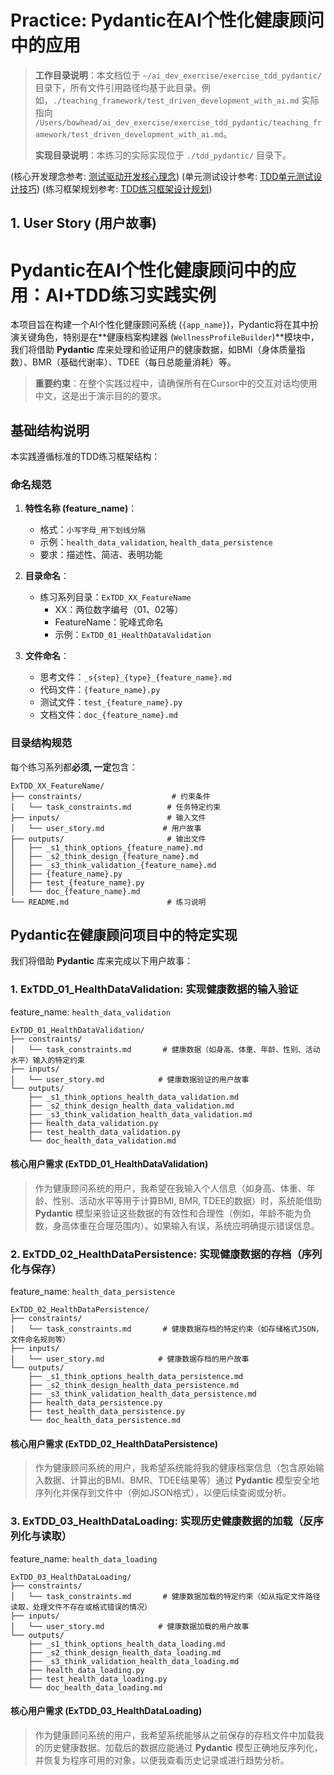 # Practice: Pydantic在AI个性化健康顾问中的应用

> **工作目录说明**：本文档位于 `~/ai_dev_exercise/exercise_tdd_pydantic/` 目录下，所有文件引用路径均基于此目录。例如，`./teaching_framework/test_driven_development_with_ai.md` 实际指向 `/Users/bowhead/ai_dev_exercise/exercise_tdd_pydantic/teaching_framework/test_driven_development_with_ai.md`。
>
> **实现目录说明**：本练习的实际实现位于 `./tdd_pydantic/` 目录下。

(核心开发理念参考: [测试驱动开发核心理念](./teaching_framework/test_driven_development_with_ai.md))
(单元测试设计参考: [TDD单元测试设计技巧](./teaching_framework/tdd_unit_test_design_techniques.md))
(练习框架规划参考: [TDD练习框架设计规划](./teaching_framework/planning_tdd_exercise.md))

## 1. User Story (用户故事)

# Pydantic在AI个性化健康顾问中的应用：AI+TDD练习实践实例

本项目旨在构建一个AI个性化健康顾问系统 (`{app_name}`)，Pydantic将在其中扮演关键角色，特别是在**健康档案构建器 (`WellnessProfileBuilder`)**模块中，我们将借助 **Pydantic** 库来处理和验证用户的健康数据，如BMI（身体质量指数）、BMR（基础代谢率）、TDEE（每日总能量消耗）等。

> **重要约束**：在整个实践过程中，请确保所有在Cursor中的交互对话均使用中文，这是出于演示目的的要求。

## 基础结构说明

本实践遵循标准的TDD练习框架结构：

### 命名规范

1.  **特性名称 (feature_name)**：
    *   格式：`小写字母_用下划线分隔`
    *   示例：`health_data_validation`, `health_data_persistence`
    *   要求：描述性、简洁、表明功能

2.  **目录命名**：
    *   练习系列目录：`ExTDD_XX_FeatureName`
        *   XX：两位数字编号（01、02等）
        *   FeatureName：驼峰式命名
        *   示例：`ExTDD_01_HealthDataValidation`

3.  **文件命名**：
    *   思考文件：`_s{step}_{type}_{feature_name}.md`
    *   代码文件：`{feature_name}.py`
    *   测试文件：`test_{feature_name}.py`
    *   文档文件：`doc_{feature_name}.md`

### 目录结构规范

每个练习系列都**必须, 一定**包含：

```
ExTDD_XX_FeatureName/
├── constraints/                    # 约束条件
│   └── task_constraints.md        # 任务特定约束
├── inputs/                        # 输入文件
│   └── user_story.md             # 用户故事
├── outputs/                       # 输出文件
│   ├── _s1_think_options_{feature_name}.md
│   ├── _s2_think_design_{feature_name}.md
│   ├── _s3_think_validation_{feature_name}.md
│   ├── {feature_name}.py
│   ├── test_{feature_name}.py
│   └── doc_{feature_name}.md
└── README.md                      # 练习说明
```

## Pydantic在健康顾问项目中的特定实现

我们将借助 **Pydantic** 库来完成以下用户故事：

### 1. ExTDD_01_HealthDataValidation: 实现健康数据的输入验证

feature_name: `health_data_validation`

```
ExTDD_01_HealthDataValidation/
├── constraints/
│   └── task_constraints.md       # 健康数据（如身高、体重、年龄、性别、活动水平）输入的特定约束
├── inputs/
│   └── user_story.md            # 健康数据验证的用户故事
└── outputs/
    ├── _s1_think_options_health_data_validation.md
    ├── _s2_think_design_health_data_validation.md
    ├── _s3_think_validation_health_data_validation.md
    ├── health_data_validation.py
    ├── test_health_data_validation.py
    └── doc_health_data_validation.md
```

#### 核心用户需求 (ExTDD_01_HealthDataValidation)
> 作为健康顾问系统的用户，我希望在我输入个人信息（如身高、体重、年龄、性别、活动水平等用于计算BMI, BMR, TDEE的数据）时，系统能借助 **Pydantic** 模型来验证这些数据的有效性和合理性（例如，年龄不能为负数，身高体重在合理范围内）。如果输入有误，系统应明确提示错误信息。

### 2. ExTDD_02_HealthDataPersistence: 实现健康数据的存档（序列化与保存）

feature_name: `health_data_persistence`

```
ExTDD_02_HealthDataPersistence/
├── constraints/
│   └── task_constraints.md       # 健康数据存档的特定约束（如存储格式JSON，文件命名规则等）
├── inputs/
│   └── user_story.md            # 健康数据存档的用户故事
└── outputs/
    ├── _s1_think_options_health_data_persistence.md
    ├── _s2_think_design_health_data_persistence.md
    ├── _s3_think_validation_health_data_persistence.md
    ├── health_data_persistence.py
    ├── test_health_data_persistence.py
    └── doc_health_data_persistence.md
```

#### 核心用户需求 (ExTDD_02_HealthDataPersistence)
> 作为健康顾问系统的用户，我希望系统能将我的健康档案信息（包含原始输入数据、计算出的BMI、BMR、TDEE结果等）通过 **Pydantic** 模型安全地序列化并保存到文件中（例如JSON格式），以便后续查阅或分析。

### 3. ExTDD_03_HealthDataLoading: 实现历史健康数据的加载（反序列化与读取）

feature_name: `health_data_loading`

```
ExTDD_03_HealthDataLoading/
├── constraints/
│   └── task_constraints.md       # 健康数据加载的特定约束（如从指定文件路径读取，处理文件不存在或格式错误的情况）
├── inputs/
│   └── user_story.md            # 健康数据加载的用户故事
└── outputs/
    ├── _s1_think_options_health_data_loading.md
    ├── _s2_think_design_health_data_loading.md
    ├── _s3_think_validation_health_data_loading.md
    ├── health_data_loading.py
    ├── test_health_data_loading.py
    └── doc_health_data_loading.md
```

#### 核心用户需求 (ExTDD_03_HealthDataLoading)
> 作为健康顾问系统的用户，我希望系统能够从之前保存的存档文件中加载我的历史健康数据。加载后的数据应能通过 **Pydantic** 模型正确地反序列化，并恢复为程序可用的对象，以便我查看历史记录或进行趋势分析。